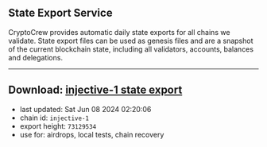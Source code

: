## State Export Service
CryptoCrew provides automatic daily state exports for all chains we validate. State export files can be used as genesis files and are a snapshot of the current blockchain state, including all validators, accounts, balances and delegations.

---
**Download: [injective-1 state export](https://dl-eu2.ccvalidators.com/SERVICE/injective/injective-1_export_73129534.json)**
---

- last updated: Sat Jun 08 2024 02:20:06
- chain id: `injective-1`
- export height: `73129534`
- use for: airdrops, local tests, chain recovery
